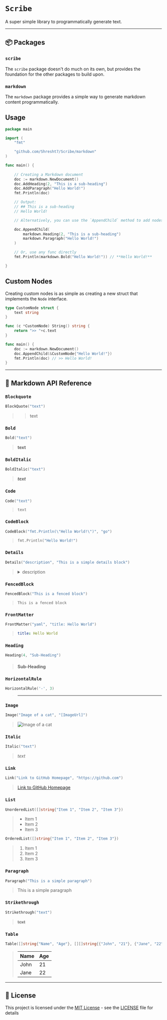 # `Scribe`

A super simple library to programmatically generate text.

---

## 📦 Packages

### `scribe`

The `scribe` package doesn't do much on its own, but provides the foundation for the other packages to build upon.

### `markdown`

The `markdown` package provides a simple way to generate markdown content programmatically.

## Usage

```go
package main

import (
    "fmt"

    "github.com/Shresht7/Scribe/markdown"
)

func main() {
    
    // Creating a Markdown document
    doc := markdown.NewDocument()
    doc.AddHeading(2, "This is a sub-heading")
    doc.AddParagraph("Hello World!")
    fmt.Println(doc)

    // Output:
    // ## This is a sub-heading
    // Hello World!

    // Alternatively, you can use the `AppendChild` method to add nodes to the document

    doc.AppendChild(
        markdown.Heading(2, "This is a sub-heading")
        markdown.Paragraph("Hello World!")
    )

    // Or, use any func directly
    fmt.Println(markdown.Bold("Hello World!")) // **Hello World!**

}
```

## Custom Nodes

Creating custom nodes is as simple as creating a new struct that implements the `Node` interface.

```go
type CustomNode struct {
    text string
}

func (c *CustomNode) String() string {
    return ">> "+c.text
}

func main() {
    doc := markdown.NewDocument()
    doc.AppendChild(&CustomNode{"Hello World!"})
    fmt.Println(doc) // >> Hello World!
}
```

---

## 📕 Markdown API Reference

### `Blockquote`

```go
BlockQuote("text")
```

> > text

### `Bold`

```go
Bold("text")
```

> **text**

### `BoldItalic`

```go
BoldItalic("text")
```

> ***text***

### `Code`

```go
Code("text")
```

> `text`

### `CodeBlock`

```go
CodeBlock("fmt.Println(\"Hello World!\")", "go")
```

> ```go
> fmt.Println("Hello World!")
> ```

### `Details`

```go
Details("description", "This is a simple details block")
```

> <details>
> 
> <summary>description</summary>
> 
> This is a simple details block
> 
> </details>

### `FencedBlock`

```go
FencedBlock("This is a fenced block")
```

> ```
> This is a fenced block
> ```

### `FrontMatter`

```go
FrontMatter("yaml", "title: Hello World")
```

> ```yaml
> title: Hello World
> ```

### `Heading`

```go
Heading(4, "Sub-Heading")
```

> #### Sub-Heading

### `HorizontalRule`

```go
HorizontalRule('-', 3)
```

> ---

### `Image`

```go
Image("Image of a cat", "[ImageUrl]")
```

> ![Image of a cat](ImageUrl)

### `Italic`

```go
Italic("text")
```

> *text*

### `Link`

```go
Link("Link to GitHub Homepage", "https://github.com")
```

> [Link to GitHub Homepage](https://github.com)

### `List`

```go
UnorderedList([]string{"Item 1", "Item 2", "Item 3"})
```

> - Item 1
> - Item 2
> - Item 3

```go
OrderedList([]string{"Item 1", "Item 2", "Item 3"})
```

> 1. Item 1
> 2. Item 2
> 3. Item 3

### `Paragraph`

```go
Paragraph("This is a simple paragraph")
```

> This is a simple paragraph

### `Strikethrough`

```go
Strikethrough("text")
```

> ~~text~~

### `Table`

```go
Table([]string{"Name", "Age"}, [][]string{{"John", "21"}, {"Jane", "22"}})
```

> | Name | Age |
> | ---- | --- |
> | John | 21  |
> | Jane | 22  |

---

## 📄 License

This project is licensed under the [MIT License](LICENSE) - see the [LICENSE](LICENSE) file for details
